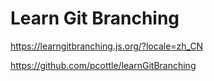 # Learn Git Branching

https://learngitbranching.js.org/?locale=zh_CN

https://github.com/pcottle/learnGitBranching
